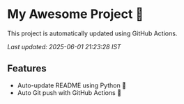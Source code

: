 # My Awesome Project 🚀

This project is automatically updated using GitHub Actions.

_Last updated: 2025-06-01 21:23:28 IST_

## Features
- Auto-update README using Python 🐍
- Auto Git push with GitHub Actions 🤖
